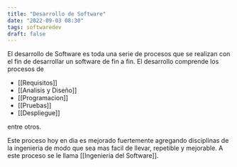 ```yaml
---
title: "Desarrollo de Software"
date: "2022-09-03 08:30"
tags: softwaredev
draft: false
---
```

El desarrollo de Software es toda una serie de procesos que se realizan con el fin de desarrollar un software de fin a fin. El desarrollo comprende los procesos de
- [[Requisitos]]
- [[Analisis y Diseño]]
- [[Programacion]]
- [[Pruebas]]
- [[Despliegue]]

entre otros.

Este proceso hoy en dia es mejorado fuertemente agregando disciplinas de la ingenieria de modo que sea mas facil de llevar, repetible y mejorable. A este proceso se le llama [[Ingenieria del Software]].
